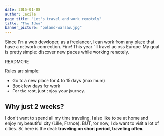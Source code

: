 ```yaml
---
date: 2015-01-08
author: Cecile
page_title: "Let's travel and work remotely"
title: "The Idea"
banner_picture: "poland-warsaw.jpg"
---
```


Since I'm a web developer, as a freelancer, I can work from any place that have a network connection.
Fine! This year I'll travel across Europe!
My goal is pretty simple: discover new places while working remotely.

READMORE

Rules are simple:

* Go to a new place for 4 to 15 days (maximum)
* Book few days for work
* For the rest, just enjoy your journey.

## Why just 2 weeks?

I don't want to spend all my time traveling. I also like to be at home and enjoy my beautiful city (Lille, France). BUT, for now, I do want to visit a lot of cities.
So here is the deal: **traveling on short period, traveling often**.
